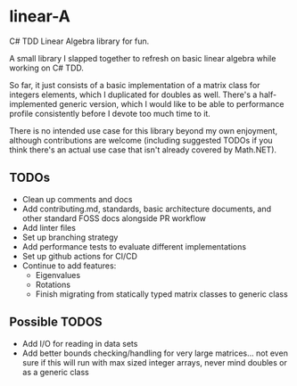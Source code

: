 # linear-A

C# TDD Linear Algebra library for fun.

A small library I slapped together to refresh on basic linear algebra while working on C# TDD.

So far, it just consists of a basic implementation of a matrix class for integers elements, which I duplicated for doubles as well. There's a half-implemented generic version, which I would like to be able to performance profile consistently before I devote too much time to it.

There is no intended use case for this library beyond my own enjoyment, although contributions are welcome (including suggested TODOs if you think there's an actual use case that isn't already covered by Math.NET).

## TODOs

- Clean up comments and docs
- Add contributing.md, standards, basic architecture documents, and other standard FOSS docs alongside PR workflow
- Add linter files
- Set up branching strategy
- Add performance tests to evaluate different implementations
- Set up github actions for CI/CD
- Continue to add features:
  - Eigenvalues
  - Rotations
  - Finish migrating from statically typed matrix classes to generic class

## Possible TODOS

- Add I/O for reading in data sets
- Add better bounds checking/handling for very large matrices... not even sure if this will run with max sized integer arrays, never mind doubles or as a generic class
